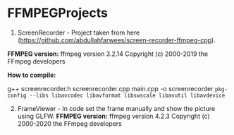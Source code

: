# FFMPEGProjects

1. ScreenRecorder - Project taken from here (https://github.com/abdullahfarwees/screen-recorder-ffmpeg-cpp).

<b>FFMPEG version:</b>
ffmpeg version 3.2.14 Copyright (c) 2000-2019 the FFmpeg developers

<b>How to compile:</b>

g++ screenrecorder.h screenrecorder.cpp main.cpp -o screenrecorder `pkg-config --libs libavcodec libavformat libswscale libavutil libavdevice`

2. FrameViewer - In code set the frame manually and show the picture using GLFW. 
<b>FFMPEG version:</b>
ffmpeg version 4.2.3 Copyright (c) 2000-2020 the FFmpeg developers
